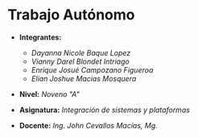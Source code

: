 # Trabajo Autónomo

- **Integrantes:**
  - _Dayanna Nicole Baque Lopez_
  - _Vianny Darel Blondet Intriago_
  - _Enrique Josué Campozano Figueroa_
  - _Elian Joshue Macias Mosquera_
    
- **Nivel:** _Noveno "A"_
- **Asignatura:** _Integración de sistemas y plataformas_
- **Docente:** _Ing. John Cevallos Macías, Mg._

